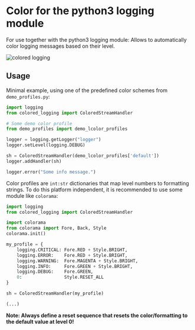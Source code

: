 # Color for the python3 logging module

For use together with the python3 logging module: Allows to automatically color logging messages based on their level.

![colored logging](scrot.png)

## Usage

Minimal example, using one of the predefined color schemes from ```demo_profiles.py```:

```python
import logging
from colored_logging import ColoredStreamHandler

# Some demo color profile
from demo_profiles import demo_lcolor_profiles

logger = logging.getLogger("logger")
logger.setLevel(logging.DEBUG)

sh = ColoredStreamHandler(demo_lcolor_profiles['default'])
logger.addHandler(sh)

logger.error("Some info message.")
```

Color profiles are ```int:str``` dictionaries that map level numbers to formatting strings. To do this platform independent, it is recommended to use some module like ```colorama```:

```python
import logging
from colored_logging import ColoredStreamHandler

import colorama
from colorama import Fore, Back, Style
colorama.init()

my_profile = {
    logging.CRITICAL: Fore.RED + Style.BRIGHT,
    logging.ERROR:    Fore.RED + Style.BRIGHT,
    logging.WARNING:  Fore.MAGENTA + Style.BRIGHT,
    logging.INFO:     Fore.GREEN + Style.BRIGHT,
    logging.DEBUG:    Fore.GREEN,
    0:                Style.RESET_ALL
}

sh = ColoredStreamHandler(my_profile)

(...)
```

**Note: Always define a reset sequence that resets the color/formatting to the default value at level 0!**